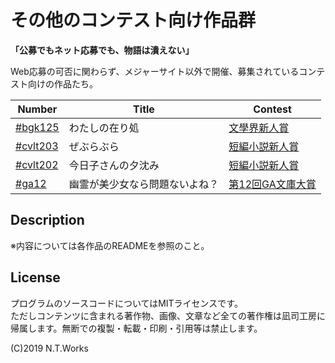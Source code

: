 # その他のコンテスト向け作品群

**「公募でもネット応募でも、物語は潰えない」**

Web応募の可否に関わらず、メジャーサイト以外で開催、募集されているコンテスト向けの作品たち。

| Number | Title | Contest |
| --- | --- | --- |
| [#bgk125](arika/README.md) | わたしの在り処 | [文學界新人賞](https://www.bunshun.co.jp/mag/bungakukai/bungakukai_prize.htm) |
| [#cvlt203](zebra/README.md) | ぜぶらぶら | [短編小説新人賞](http://cobalt.shueisha.co.jp/write/newface-award-apply/) |
| [#cvlt202](kyoko/README.md) | 今日子さんの夕沈み | [短編小説新人賞](http://cobalt.shueisha.co.jp/write/newface-award-apply/) |
| [#ga12](yubijo/README.md) | 幽霊が美少女なら問題ないよね？ | [第12回GA文庫大賞](https://ga.sbcr.jp/novel/taisyo/guide.html) |

## Description

※内容については各作品のREADMEを参照のこと。

## License

プログラムのソースコードについてはMITライセンスです。  
ただしコンテンツに含まれる著作物、画像、文章など全ての著作権は凪司工房に帰属します。無断での複製・転載・印刷・引用等は禁止します。

(C)2019 N.T.Works

